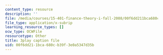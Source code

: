 ```yaml
---
content_type: resource
description: ''
file: /media/courses/15-401-finance-theory-i-fall-2008/00f6dd211bca680cb39f3e0a5347d35b_cny-1yDbQno.srt
file_type: application/x-subrip
learning_resource_types: []
ocw_type: OCWFile
resourcetype: Other
title: 3play caption file
uid: 00f6dd21-1bca-680c-b39f-3e0a5347d35b
---
```

